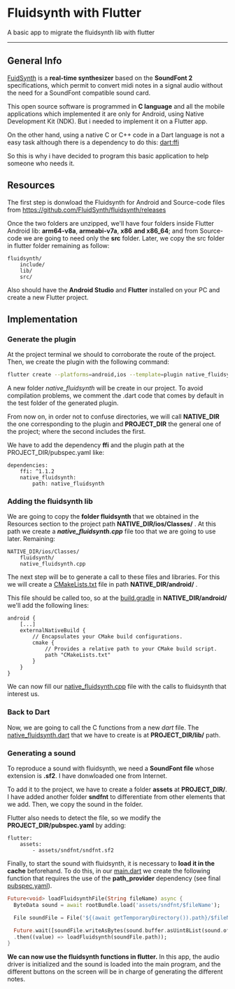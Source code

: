 # Fluidsynth with Flutter
A basic app to migrate the fluidsynth lib with flutter
***

## General Info
[FuidSynth](https://www.fluidsynth.org/) is a **real-time synthesizer** based on the **SoundFont 2** specifications, which permit to convert midi notes in a signal audio without the need for a SoundFont compatible sound card.

This open source software is programmed in **C language** and all the mobile applications which implemented it are only for Android, using Native Development Kit (NDK). But i needed to implement it on a Flutter app.

On the other hand, using a native C or C++ code in a Dart language is not a easy task although there is a dependency to do this: [dart:ffi](https://flutter.dev/docs/development/platform-integration/c-interop)

So this is why i have decided to program this basic application to help someone who needs it.

## Resources
The first step is donwload the Fluidsynth for Android and Source-code files from https://github.com/FluidSynth/fluidsynth/releases

Once the two folders are unzipped, we'll have four folders inside Flutter Android lib: **arm64-v8a**, **armeabi-v7a**, **x86** **and x86_64**; and from Source-code we are going to need only the **src** folder. Later, we copy the src folder in flutter folder remaining as follow:

```
fluidsynth/
    include/
    lib/
    src/
```

Also should have the **Android Studio** and **Flutter** installed on your PC and create a new Flutter project.

## Implementation

### Generate the plugin
At the project terminal we should to corroborate the route of the project. Then, we create the plugin with the following command:
```sh
flutter create --platforms=android,ios --template=plugin native_fluidsynth
```
A new folder *native_fluidsynth* will be create in our project. To avoid compilation problems, we comment the .dart code that comes by default in the test folder of the generated plugin.

From now on, in order not to confuse directories, we will call **NATIVE\_DIR** the one corresponding to the plugin and **PROJECT\_DIR** the general one of the project; where the second includes the first.

We have to add the dependency **ffi** and the plugin path at the PROJECT\_DIR/pubspec.yaml like:

```
dependencies:
    ffi: ^1.1.2
    native_fluidsynth:
        path: native_fluidsynth
```

### Adding the fluidsynth lib
We are going to copy the **folder fluidsynth** that we obtained in the Resources section to the project path **NATIVE\_DIR/ios/Classes/** . At this path we create a ***native_fluidsynth.cpp*** file too that we are going to use later. Remaining:

```
NATIVE_DIR/ios/Classes/
    fluidsynth/
    native_fluidsynth.cpp
```

The next step will be to generate a call to these files and libraries. For this we will create a [CMakeLists.txt](https://github.com/igomez-p/flutter_fluidsynth/blob/main/basic_flutter_fluidsynth/native_fluidsynth/android/CMakeLists.txt) file in path **NATIVE\_DIR/android/** .

This file should be called too, so at the [build.gradle](https://github.com/igomez-p/flutter_fluidsynth/blob/main/basic_flutter_fluidsynth/native_fluidsynth/android/build.gradle) in **NATIVE\_DIR/android/** we'll add the following lines:

```
android {
    [...]
    externalNativeBuild {
        // Encapsulates your CMake build configurations.
        cmake {
            // Provides a relative path to your CMake build script.
            path "CMakeLists.txt"
        }
    }
}
```

We can now fill our [native_fluidsynth.cpp](https://github.com/igomez-p/flutter_fluidsynth/blob/main/basic_flutter_fluidsynth/native_fluidsynth/ios/Classes/native_fluidsynth.cpp) file with the calls to fluidsynth that interest us.

### Back to Dart
Now, we are going to call the C functions from a new *dart* file. The [native_fluidsynth.dart](https://github.com/igomez-p/flutter_fluidsynth/blob/main/basic_flutter_fluidsynth/lib/native_fluidsynth.dart) that we have to create is at **PROJECT\_DIR/lib/** path.

### Generating a sound
To reproduce a sound with fluidsynth, we need a **SoundFont file** whose extension is **.sf2**. I have donwloaded one from Internet.

To add it to the project, we have to create a folder **assets** at **PROJECT\_DIR/**. I have added another folder **sndfnt** to differentiate from other elements that we add. Then, we copy the sound in the folder.

Flutter also needs to detect the file, so we modify the **PROJECT\_DIR/pubspec.yaml** by adding:

```
flutter:
    assets:
        - assets/sndfnt/sndfnt.sf2
```

Finally, to start the sound with fluidsynth, it is necessary to **load it in the cache** beforehand. To do this, in our [main.dart](https://github.com/igomez-p/flutter_fluidsynth/blob/main/basic_flutter_fluidsynth/lib/main.dart) we create the following function that requires the use of the **path_provider** dependency (see final [pubspec.yaml](https://github.com/igomez-p/flutter_fluidsynth/blob/main/basic_flutter_fluidsynth/pubspec.yaml)).

```dart
Future<void> loadFluidsynthFile(String fileName) async {
  ByteData sound = await rootBundle.load('assets/sndfnt/$fileName');

  File soundFile = File('${(await getTemporaryDirectory()).path}/$fileName');

  Future.wait([soundFile.writeAsBytes(sound.buffer.asUint8List(sound.offsetInBytes, sound.lengthInBytes))])
  .then((value) => loadFluidsynth(soundFile.path));
}
```

**We can now use the fluidsynth functions in flutter.** In this app, the audio driver is initialized and the sound is loaded into the main program, and the different buttons on the screen will be in charge of generating the different notes.

